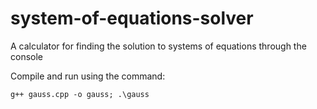 # system-of-equations-solver
A calculator for finding the solution to systems of equations through the console





Compile and run using the command:

```g++ gauss.cpp -o gauss; .\gauss```

